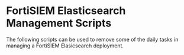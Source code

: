 # FortiSIEM Elasticsearch Management Scripts
The following scripts can be used to remove some of the daily tasks in managing a FortiSIEM Elasicsearch deployment.
